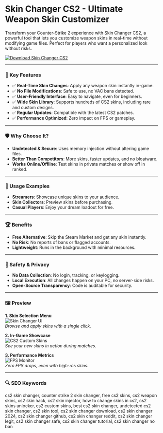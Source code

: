 # Skin Changer CS2 - Ultimate Weapon Skin Customizer

Transform your Counter-Strike 2 experience with Skin Changer CS2, a powerful tool that lets you customize weapon skins in real-time without modifying game files. Perfect for players who want a personalized look without risks.  

[![Download Skin Changer CS2](https://img.shields.io/badge/Download-Skin_Changer_CS2-blueviolet)](#)  

---

### 🎯 Key Features  

- ✅ **Real-Time Skin Changes**: Apply any weapon skin instantly in-game.  
- ✅ **No File Modifications**: Safe to use, no VAC bans detected.  
- ✅ **User-Friendly Interface**: Easy to navigate, even for beginners.  
- ✅ **Wide Skin Library**: Supports hundreds of CS2 skins, including rare and custom designs.  
- ✅ **Regular Updates**: Compatible with the latest CS2 patches.  
- ✅ **Performance Optimized**: Zero impact on FPS or gameplay.  

---

### 🛡 Why Choose It?  

- **Undetected & Secure**: Uses memory injection without altering game files.  
- **Better Than Competitors**: More skins, faster updates, and no bloatware.  
- **Works Online/Offline**: Test skins in private matches or show off in ranked.  

---

### 🧪 Usage Examples  

- **Streamers**: Showcase unique skins to your audience.  
- **Skin Collectors**: Preview skins before purchasing.  
- **Casual Players**: Enjoy your dream loadout for free.  

---

### 🏆 Benefits  

- **Free Alternative**: Skip the Steam Market and get any skin instantly.  
- **No Risk**: No reports of bans or flagged accounts.  
- **Lightweight**: Runs in the background with minimal resources.  

---

### 🔐 Safety & Privacy  

- **No Data Collection**: No login, tracking, or keylogging.  
- **Local Execution**: All changes happen on your PC, no server-side risks.  
- **Open-Source Transparency**: Code is auditable for security.  

---

### 🖼 Preview  

**1. Skin Selection Menu**  
![Skin Changer UI](https://www.darkoder.com/wp-content/uploads/2023/11/cs2-skin-changer.png)  
*Browse and apply skins with a single click.*  

**2. In-Game Showcase**  
![CS2 Custom Skins](https://images.steamusercontent.com/ugc/2012601243306659817/D4DE16627D7886D705916D72DF00D09029957609/?imw=1024&imh=576&ima=fit&impolicy=Letterbox&imcolor=%23000000&letterbox=true)  
*See your new skins in action during matches.*  

**3. Performance Metrics**  
![FPS Monitor](https://sapphire-project.ru/data/attachments/screen/cs2/1.png)  
*Zero FPS drops, even with high-res skins.*  

---

### 🔍 SEO Keywords  

cs2 skin changer, counter strike 2 skin changer, free cs2 skins, cs2 weapon skins, cs2 skin hack, cs2 skin injector, how to change skins in cs2, cs2 skins unlocker, cs2 custom skins, best cs2 skin changer, undetected cs2 skin changer, cs2 skin tool, cs2 skin changer download, cs2 skin changer 2024, cs2 skin changer github, cs2 skin changer reddit, cs2 skin changer legit, cs2 skin changer safe, cs2 skin changer tutorial, cs2 skin changer no ban  

